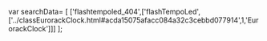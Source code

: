 var searchData= \[
\[\'flashtempoled\_404\',\[\'flashTempoLed\',\[\'../classEurorackClock.html\#acda15075afacc084a32c3cebbd077914\',1,\'EurorackClock\'\]\]\]
\];
